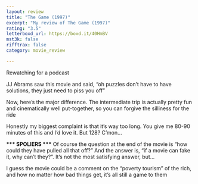 ```yaml
---
layout: review
title: "The Game (1997)"
excerpt: "My review of The Game (1997)"
rating: "3.5"
letterboxd_url: https://boxd.it/40HmBV
mst3k: false
rifftrax: false
category: movie_review

---
```


Rewatching for a podcast

JJ Abrams saw this movie and said, “oh puzzles don’t have to have solutions, they just need to piss you off”

Now, here’s the major difference. The intermediate trip is actually pretty fun and cinematically well put-together, so you can forgive the silliness for the ride

Honestly my biggest complaint is that it’s way too long. You give me 80-90 minutes of this and I’d love it. But 128? C’mon…

<b>*** SPOLIERS ***</b>
Of course the question at the end of the movie is “how could they have pulled all that off?” And the answer is, “if a movie can fake it, why can’t they?”. It’s not the most satisfying answer, but…

I guess the movie could be a comment on the “poverty tourism” of the rich, and how no matter how bad things get, it’s all still a game to them